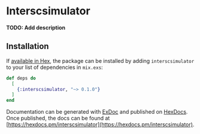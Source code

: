 # Interscsimulator

**TODO: Add description**

## Installation

If [available in Hex](https://hex.pm/docs/publish), the package can be installed
by adding `interscsimulator` to your list of dependencies in `mix.exs`:

```elixir
def deps do
  [
    {:interscsimulator, "~> 0.1.0"}
  ]
end
```

Documentation can be generated with [ExDoc](https://github.com/elixir-lang/ex_doc)
and published on [HexDocs](https://hexdocs.pm). Once published, the docs can
be found at [https://hexdocs.pm/interscsimulator](https://hexdocs.pm/interscsimulator).

